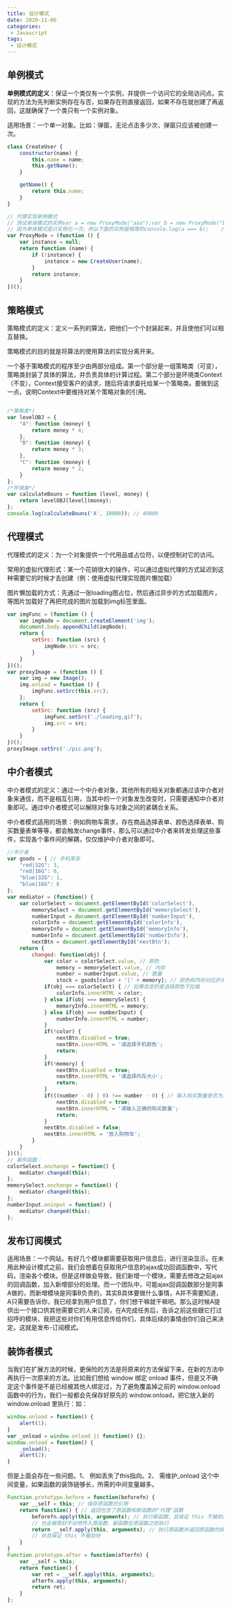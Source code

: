 ```yaml
---
title: 设计模式
date: 2020-11-06
categories:
 - Javascript
tags:
 - 设计模式
---
```


## 单例模式

**单例模式的定义**：保证一个类仅有一个实例，并提供一个访问它的全局访问点。实现的方法为先判断实例存在与否，如果存在则直接返回，如果不存在就创建了再返回，这就确保了一个类只有一个实例对象。

适用场景：一个单一对象。比如：弹窗，无论点击多少次，弹窗只应该被创建一次。

```js
class CreateUser {
	constructor(name) {
		this.name = name;
		this.getName();
	}

	getName() {
		return this.name;
	}
}

// 代理实现单例模式
// 测试单体模式的实例var a = new ProxyMode("aaa");var b = new ProxyMode("bbb");
// 因为单体模式是只实例化一次，所以下面的实例是相等的console.log(a === b);    //true
var ProxyMode = (function () {
	var instance = null;
	return function (name) {
		if (!instance) {
			instance = new CreateUser(name);
		}
		return instance;
	}
})();
```

## 策略模式

策略模式的定义：定义一系列的算法，把他们一个个封装起来，并且使他们可以相互替换。

策略模式的目的就是将算法的使用算法的实现分离开来。

一个基于策略模式的程序至少由两部分组成。第一个部分是一组策略类（可变），策略类封装了具体的算法，并负责具体的计算过程。第二个部分是环境类Context（不变），Context接受客户的请求，随后将请求委托给某一个策略类。要做到这一点，说明Context中要维持对某个策略对象的引用。

```js

/*策略类*/
var levelOBJ = {
	"A": function (money) {
		return money * 4;
	},
	"B": function (money) {
		return money * 3;
	},
	"C": function (money) {
		return money * 2;
	}
};
/*环境类*/
var calculateBouns = function (level, money) {
	return levelOBJ[level](money);
};
console.log(calculateBouns('A', 10000)); // 40000
```

## 代理模式

代理模式的定义：为一个对象提供一个代用品或占位符，以便控制对它的访问。

常用的虚拟代理形式：某一个花销很大的操作，可以通过虚拟代理的方式延迟到这种需要它的时候才去创建（例：使用虚拟代理实现图片懒加载）

图片懒加载的方式：先通过一张loading图占位，然后通过异步的方式加载图片，等图片加载好了再把完成的图片加载到img标签里面。

```js
var imgFunc = (function () {
	var imgNode = document.createElement('img');
	document.body.appendChild(imgNode);
	return {
		setSrc: function (src) {
			imgNode.src = src;
		}
	}
})();
var proxyImage = (function () {
	var img = new Image();
	img.onload = function () {
		imgFunc.setSrc(this.src);
	};
	return {
		setSrc: function (src) {
			imgFunc.setSrc('./loading,gif');
			img.src = src;
		}
	}
})();
proxyImage.setSrc('./pic.png');
```

## 中介者模式

中介者模式的定义：通过一个中介者对象，其他所有的相关对象都通过该中介者对象来通信，而不是相互引用，当其中的一个对象发生改变时，只需要通知中介者对象即可。通过中介者模式可以解除对象与对象之间的紧耦合关系。

中介者模式适用的场景：例如购物车需求，存在商品选择表单、颜色选择表单、购买数量表单等等，都会触发change事件，那么可以通过中介者来转发处理这些事件，实现各个事件间的解耦，仅仅维护中介者对象即可。

```js
//中介者
var goods = { // 手机库存
    "red|32G": 3,
    "red|16G": 0,
    "blue|32G": 1,
    "blue|16G": 6
};
var mediator = (function() {
    var colorSelect = document.getElementById('colorSelect'),
        memorySelect = document.getElementById('memorySelect'),
        numberInput = document.getElementById('numberInput'),
        colorInfo = document.getElementById('colorInfo'),
        memoryInfo = document.getElementById('memoryInfo'),
        numberInfo = document.getElementById('numberInfo'),
        nextBtn = document.getElementById('nextBtn');
    return {
        changed: function(obj) {
            var color = colorSelect.value, // 颜色
                memory = memorySelect.value, // 内存
                number = numberInput.value, // 数量
                stock = goods[color + '|' + memory]; // 颜色和内存对应的手机库存数量
            if(obj === colorSelect) { // 如果改变的是选择颜色下拉框
                colorInfo.innerHTML = color;
            } else if(obj === memorySelect) {
                memoryInfo.innerHTML = memory;
            } else if(obj === numberInput) {
                numberInfo.innerHTML = number;
            }
            if(!color) {
                nextBtn.disabled = true;
                nextBtn.innerHTML = '请选择手机颜色';
                return;
            }
            if(!memory) {
                nextBtn.disabled = true;
                nextBtn.innerHTML = '请选择内存大小';
                return;
            }
            if(((number - 0) | 0) !== number - 0) { // 输入购买数量是否为正整数
                nextBtn.disabled = true;
                nextBtn.innerHTML = '请输入正确的购买数量';
                return;
            }
            nextBtn.disabled = false;
            nextBtn.innerHTML = '放入购物车';
        }
    }
})();
// 事件函数：
colorSelect.onchange = function() {
    mediator.changed(this);
};
memorySelect.onchange = function() {
    mediator.changed(this);
};
numberInput.oninput = function() {
    mediator.changed(this);
};
```

## 发布订阅模式

适用场景：一个网站，有好几个模块都需要获取用户信息后，进行渲染显示。在未用此种设计模式之前，我们会想着在获取用户信息的ajax成功回调函数中，写代码，渲染各个模块。但是这样做会导致，我们新增一个模块，需要去修改之前ajax的回调函数，加入新增部分的处理。而一个团队中，可能ajax回调函数部分是同事A做的，而新增模块是同事B负责的，其实B具体要做什么事情，A并不需要知道，A只需要告诉你，我已经拿到用户信息了，你们想干嘛就干嘛吧。那么这时候A提供出一个接口供其他需要它的人来订阅，在A完成任务后，告诉之前这些跟它打过招呼的模块，我把这些对你们有用信息传给你们，具体后续的事情由你们自己来决定。这就是发布-订阅模式。

## 装饰者模式

当我们在扩展方法的时候，更保险的方法是将原来的方法保留下来，在新的方法中再执行一次原来的方法。比如我们想给 window 绑定 onload 事件，但是又不确定这个事件是不是已经被其他人绑定过，为了避免覆盖掉之前的 window.onload 函数中的行为，我们一般都会先保存好原先的 window.onload，把它放入新的 window.onload 里执行：如：

```js
window.onload = function() {
    alert(1);
}
var _onload = window.onload || function() {};
window.onload = function() {
    _onload();
    alert(2);
}
```

但是上面会存在一些问题。1、 例如丢失了this指向。2、 需维护_onload 这个中间变量，如果函数的装饰链够长，所需的中间变量越多。

```js
Function.prototype.before = function(beforefn) {
    var __self = this; // 保存原函数的引用
    return function() { // 返回包含了原函数和新函数的"代理"函数
        beforefn.apply(this, arguments); // 执行新函数，且保证 this 不被劫持，新函数接受的参数
        // 也会被原封不动地传入原函数，新函数在原函数之前执行
        return __self.apply(this, arguments); // 执行原函数并返回原函数的执行结果，
        // 并且保证 this 不被劫持
    }
}
Function.prototype.after = function(afterfn) {
    var __self = this;
    return function() {
        var ret = __self.apply(this, arguments);
        afterfn.apply(this, arguments);
        return ret;
    }
};
```
